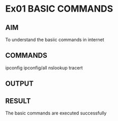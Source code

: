 # Ex01 BASIC COMMANDS
## AIM
  To understand the basiic commands in internet

## COMMANDS
  ipconfig
  ipconfig/all
  nslookup
  tracert
  
## OUTPUT

## RESULT
  The basic commands are executed successfully
